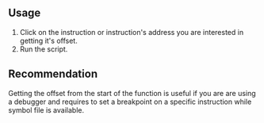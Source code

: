 ## Usage
1. Click on the instruction or instruction's address you are interested in getting it's offset.
2. Run the script.

## Recommendation
Getting the offset from the start of the function is useful if you are are using a debugger and requires to set a breakpoint on a specific instruction while symbol file is available. 